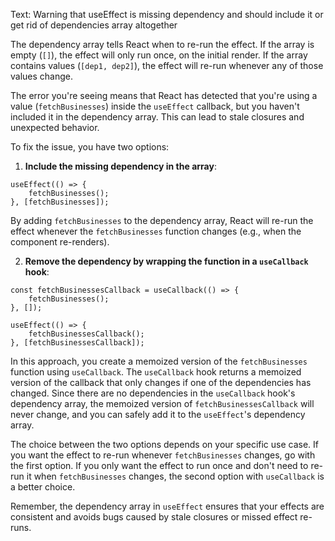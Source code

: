 
Text: Warning that useEffect is missing dependency and should include it or get rid of dependencies array altogether

The dependency array tells React when to re-run the effect. If the array is empty (`[]`), the effect will only run once, on the initial render. If the array contains values (`[dep1, dep2]`), the effect will re-run whenever any of those values change.

The error you're seeing means that React has detected that you're using a value (`fetchBusinesses`) inside the `useEffect` callback, but you haven't included it in the dependency array. This can lead to stale closures and unexpected behavior.

To fix the issue, you have two options:

1. **Include the missing dependency in the array**:

```
useEffect(() => {
	fetchBusinesses();
}, [fetchBusinesses]);
```

By adding `fetchBusinesses` to the dependency array, React will re-run the effect whenever the `fetchBusinesses` function changes (e.g., when the component re-renders).

2. **Remove the dependency by wrapping the function in a `useCallback` hook**:


```
const fetchBusinessesCallback = useCallback(() => {
	fetchBusinesses();
}, []);

useEffect(() => {
	fetchBusinessesCallback();
}, [fetchBusinessesCallback]);
```

In this approach, you create a memoized version of the `fetchBusinesses` function using `useCallback`. The `useCallback` hook returns a memoized version of the callback that only changes if one of the dependencies has changed. Since there are no dependencies in the `useCallback` hook's dependency array, the memoized version of `fetchBusinessesCallback` will never change, and you can safely add it to the `useEffect`'s dependency array.

The choice between the two options depends on your specific use case. If you want the effect to re-run whenever `fetchBusinesses` changes, go with the first option. If you only want the effect to run once and don't need to re-run it when `fetchBusinesses` changes, the second option with `useCallback` is a better choice.

Remember, the dependency array in `useEffect` ensures that your effects are consistent and avoids bugs caused by stale closures or missed effect re-runs.